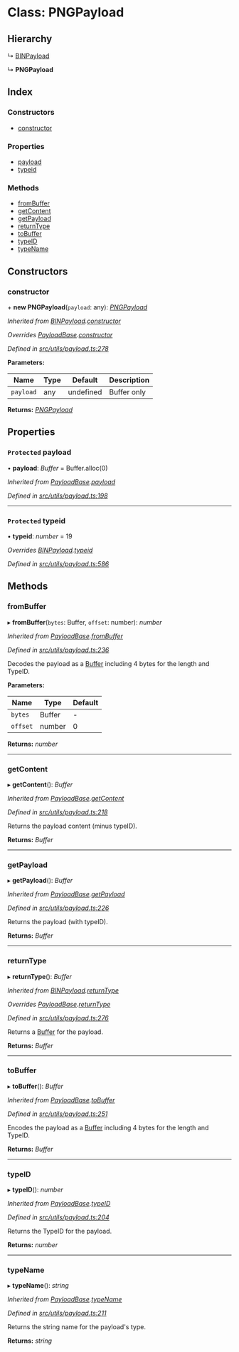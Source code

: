 # Class: PNGPayload

## Hierarchy

↳ [BINPayload](utils_payload.binpayload)

↳ **PNGPayload**

## Index

### Constructors

- [constructor](utils_payload.pngpayload#constructor)

### Properties

- [payload](utils_payload.pngpayload#protected-payload)
- [typeid](utils_payload.pngpayload#protected-typeid)

### Methods

- [fromBuffer](utils_payload.pngpayload#frombuffer)
- [getContent](utils_payload.pngpayload#getcontent)
- [getPayload](utils_payload.pngpayload#getpayload)
- [returnType](utils_payload.pngpayload#returntype)
- [toBuffer](utils_payload.pngpayload#tobuffer)
- [typeID](utils_payload.pngpayload#typeid)
- [typeName](utils_payload.pngpayload#typename)

## Constructors

### constructor

\+ **new PNGPayload**(`payload`: any): _[PNGPayload](utils_payload.pngpayload)_

_Inherited from [BINPayload](utils_payload.binpayload).[constructor](utils_payload.binpayload#constructor)_

_Overrides [PayloadBase](utils_payload.payloadbase).[constructor](utils_payload.payloadbase#constructor)_

_Defined in [src/utils/payload.ts:278](https://github.com/chain4travel/caminojs/blob/3883166/src/utils/payload.ts#L278)_

**Parameters:**

| Name      | Type | Default   | Description |
| --------- | ---- | --------- | ----------- |
| `payload` | any  | undefined | Buffer only |

**Returns:** _[PNGPayload](utils_payload.pngpayload)_

## Properties

### `Protected` payload

• **payload**: _Buffer_ = Buffer.alloc(0)

_Inherited from [PayloadBase](utils_payload.payloadbase).[payload](utils_payload.payloadbase#protected-payload)_

_Defined in [src/utils/payload.ts:198](https://github.com/chain4travel/caminojs/blob/3883166/src/utils/payload.ts#L198)_

---

### `Protected` typeid

• **typeid**: _number_ = 19

_Overrides [BINPayload](utils_payload.binpayload).[typeid](utils_payload.binpayload#protected-typeid)_

_Defined in [src/utils/payload.ts:586](https://github.com/chain4travel/caminojs/blob/3883166/src/utils/payload.ts#L586)_

## Methods

### fromBuffer

▸ **fromBuffer**(`bytes`: Buffer, `offset`: number): _number_

_Inherited from [PayloadBase](utils_payload.payloadbase).[fromBuffer](utils_payload.payloadbase#frombuffer)_

_Defined in [src/utils/payload.ts:236](https://github.com/chain4travel/caminojs/blob/3883166/src/utils/payload.ts#L236)_

Decodes the payload as a [Buffer](https://github.com/feross/buffer) including 4 bytes for the length and TypeID.

**Parameters:**

| Name     | Type   | Default |
| -------- | ------ | ------- |
| `bytes`  | Buffer | -       |
| `offset` | number | 0       |

**Returns:** _number_

---

### getContent

▸ **getContent**(): _Buffer_

_Inherited from [PayloadBase](utils_payload.payloadbase).[getContent](utils_payload.payloadbase#getcontent)_

_Defined in [src/utils/payload.ts:218](https://github.com/chain4travel/caminojs/blob/3883166/src/utils/payload.ts#L218)_

Returns the payload content (minus typeID).

**Returns:** _Buffer_

---

### getPayload

▸ **getPayload**(): _Buffer_

_Inherited from [PayloadBase](utils_payload.payloadbase).[getPayload](utils_payload.payloadbase#getpayload)_

_Defined in [src/utils/payload.ts:226](https://github.com/chain4travel/caminojs/blob/3883166/src/utils/payload.ts#L226)_

Returns the payload (with typeID).

**Returns:** _Buffer_

---

### returnType

▸ **returnType**(): _Buffer_

_Inherited from [BINPayload](utils_payload.binpayload).[returnType](utils_payload.binpayload#returntype)_

_Overrides [PayloadBase](utils_payload.payloadbase).[returnType](utils_payload.payloadbase#abstract-returntype)_

_Defined in [src/utils/payload.ts:276](https://github.com/chain4travel/caminojs/blob/3883166/src/utils/payload.ts#L276)_

Returns a [Buffer](https://github.com/feross/buffer) for the payload.

**Returns:** _Buffer_

---

### toBuffer

▸ **toBuffer**(): _Buffer_

_Inherited from [PayloadBase](utils_payload.payloadbase).[toBuffer](utils_payload.payloadbase#tobuffer)_

_Defined in [src/utils/payload.ts:251](https://github.com/chain4travel/caminojs/blob/3883166/src/utils/payload.ts#L251)_

Encodes the payload as a [Buffer](https://github.com/feross/buffer) including 4 bytes for the length and TypeID.

**Returns:** _Buffer_

---

### typeID

▸ **typeID**(): _number_

_Inherited from [PayloadBase](utils_payload.payloadbase).[typeID](utils_payload.payloadbase#typeid)_

_Defined in [src/utils/payload.ts:204](https://github.com/chain4travel/caminojs/blob/3883166/src/utils/payload.ts#L204)_

Returns the TypeID for the payload.

**Returns:** _number_

---

### typeName

▸ **typeName**(): _string_

_Inherited from [PayloadBase](utils_payload.payloadbase).[typeName](utils_payload.payloadbase#typename)_

_Defined in [src/utils/payload.ts:211](https://github.com/chain4travel/caminojs/blob/3883166/src/utils/payload.ts#L211)_

Returns the string name for the payload's type.

**Returns:** _string_
